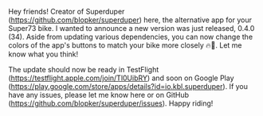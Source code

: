 Hey friends! Creator of Superduper (https://github.com/blopker/superduper) here, the alternative app for your Super73 bike. I wanted to announce a new version was just released, 0.4.0 (34). Aside from updating various dependencies, you can now change the colors of the app's buttons to match your bike more closely 🔥🌈. Let me know what you think!

The update should now be ready in TestFlight (https://testflight.apple.com/join/Tl0UibRY) and soon on Google Play (https://play.google.com/store/apps/details?id=io.kbl.superduper). If you have any issues, please let me know here or on GitHub (https://github.com/blopker/superduper/issues). Happy riding!
